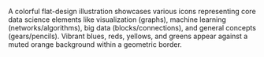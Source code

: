 A colorful flat-design illustration showcases various icons representing core data science elements like visualization (graphs), machine learning (networks/algorithms), big data (blocks/connections), and general concepts (gears/pencils). Vibrant blues, reds, yellows, and greens appear against a muted orange background within a geometric border.